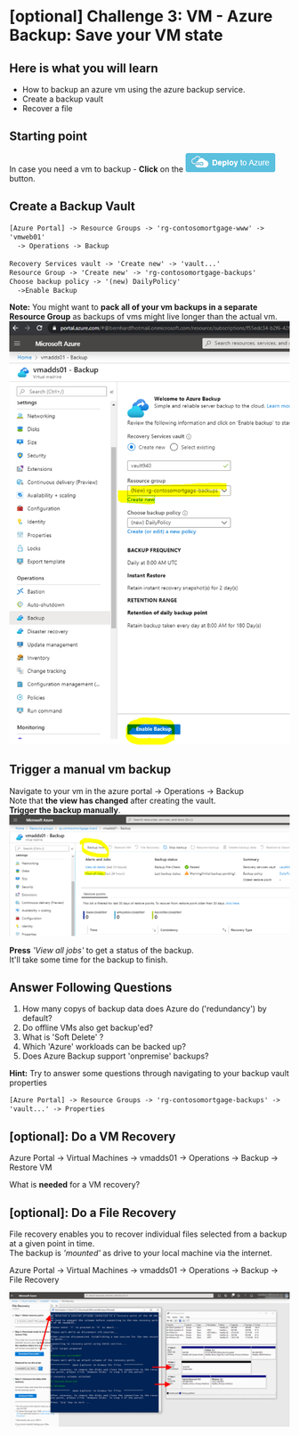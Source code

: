 # [optional] Challenge 3: VM - Azure Backup: Save your VM state

## Here is what you will learn ##
- How to backup an azure vm using the azure backup service.
- Create a backup vault
- Recover a file

## Starting point ##  
In case you need a vm to backup - **Click** on the 
<a href="https://portal.azure.com/#create/Microsoft.Template/uri/https%3A%2F%2Fraw.githubusercontent.com%2Fazuredevcollege%2Ftrainingdays%2Fday1changes%2Fday1%2Fchallenge-03%2Fchallengestart%2Fchallengestart.json"><img src="./challengestart/deploytoazure.png"/></a>
button. 


## Create a Backup Vault ##
```
[Azure Portal] -> Resource Groups -> 'rg-contosomortgage-www' -> 'vmweb01'
  -> Operations -> Backup

Recovery Services vault -> 'Create new' -> 'vault...'
Resource Group -> 'Create new' -> 'rg-contosomortgage-backups'
Choose backup policy -> '(new) DailyPolicy'
  ->Enable Backup
```  
**Note:** You might want to **pack all of your vm backups in a separate Resource Group** as backups of vms might live longer than the actual vm.  
![EnableBackup](./enableBackup1.png)

## Trigger a manual vm backup ##

Navigate to your vm in the azure portal -> Operations -> Backup  
Note that **the view has changed** after creating the vault.  
**Trigger the backup manually**.  
![Trigger the backup manually](./enableBackupTriggerManually.png)  
  
**Press** _'View all jobs'_ to get a status of the backup.  
It'll take some time for the backup to finish.

## Answer Following Questions ##
  
1. How many copys of backup data does Azure do ('redundancy') by default?
2. Do offline VMs also get backup'ed?
3. What is 'Soft Delete' ?
4. Which 'Azure' workloads can be backed up?
5. Does Azure Backup support 'onpremise' backups?

**Hint:** Try to answer some questions through navigating to your backup vault properties  
```
[Azure Portal] -> Resource Groups -> 'rg-contosomortgage-backups' -> 'vault...' -> Properties
```

## [optional]: Do a VM Recovery ##
Azure Portal -> Virtual Machines -> vmadds01 -> Operations -> Backup -> Restore VM

What is **needed** for a VM recovery?  

## [optional]: Do a File Recovery ##
File recovery enables you to recover individual files selected from a backup at a given point in time.  
The backup is _'mounted'_ as drive to your local machine via the internet.  

Azure Portal -> Virtual Machines -> vmadds01 -> Operations -> Backup -> File Recovery  
  
![File Restore](./enableBackupFileRestore.png)
